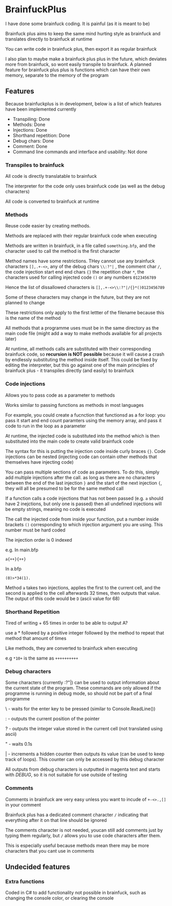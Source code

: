 # BrainfuckPlus

I have done some brainfuck coding. It is painful (as it is meant to be)

Brainfuck plus aims to keep the same mind hurting style as brainfuck and translates directly to brainfuck at runtime

You can write code in brainfuck plus, then export it as regular brainfuck

I also plan to maybe make a brainfuck plus plus in the future, which deviates more from brainfuck, so wont easily transpile to brainfuck. A planned feature for brainfuck plus plus is functions which can have their own memory, separate to the memory of the program

## Features

Because brainfuckplus is in development, below is a list of which features have been implemented currently

- Transpiling: Done
- Methods: Done
- Injections: Done
- Shorthand repetition: Done
- Debug chars: Done
- Comment: Done
- Command line commands and interface and usability: Not done

### Transpiles to brainfuck

All code is directly translatable to brainfuck

The interpreter for the code only uses brainfuck code (as well as the debug characters)

All code is converted to brainfuck at runtime

### Methods

Reuse code easier by creating methods.

Methods are replaced with their regular brainfuck code when executing

Methods are written in brainfuck, in a file called `something.bfp`, and the character used to call the method is the first character

Method names have some restrictions. THey cannot use any brainfuck characters `[],.+-<>`, any of the debug chars `\\:?"|` , the comment char `/`, the code injection start end end chars `{}` the repetition char `*`, the characters used for calling injected code `()` or any numbers `0123456789`

Hence the list of dissallowed characters is `[],.+-<>\\:?"|/{}*()0123456789`

Some of these characters may change in the future, but they are not planned to change

These restrictions only apply to the first lettter of the filename because this is the name of the method

All methods that a programme uses must be in the same directory as the main code file (might add a way to make methods available for all projects later)

At runtime, all methods calls are substituted with their corresponding brainfuck code, so **recursion is NOT possible** because it will cause a crash by endlessly substituting the method inside itself. This could be fixed by editing the interpreter, but this go against one of the main principles of brainfuck plus - it transpiles directly (and easily) to brainfuck

### Code injections

Allows you to pass code as a parameter to methods

Works similar to passing functions as methods in most languages

For example, you could create a fucnction that functionsd as a for loop: you pass it start and end count paramters using the memory array, and pass it code to run in the loop as a parameter

At runtime, the injected code is substituted into the method which is then substituted into the main code to create valid brainfuck code

The syntax for this is putting the injection code inside curly braces `{}`. Code injections can be nested (injecting code can contain other methods that themselves have injecting code)

You can pass multiple sections of code as parameters. To do this, simply add multiple injections after the call. as long as there are no characters between the end of the last injection `}` and the start of the next injection `{`, they will all be presumed to be for the same method call

If a function calls a code injections that has not been passed (e.g. `a` should have 2 inejctions, but only one is passed) then all undefined injections will be empty strings, meaning no code is executed

The call the injected code from inside your function, put a number inside brackets `()` corresponding to which injection argument you are using. This number must be hard coded

The injection order is 0 indexed

e.g.
In main.bfp
```
a{++}{++}
```
In a.bfp
```
(0)>*34(1).
```
Method `a` takes two injections, applies the first to the current cell, and the second is applied to the cell afterwards 32 times, then outputs that value. The output of this code would be `D` (ascii value for 68)

### Shorthand Repetition

Tired of writing + 65 times in order to be able to output A?

use a \* followed by a positive integer followed by the method to repeat that method that amount of times

Like methods, they are converted to brainfuck when executing

e.g `*10+` is the same as `++++++++++`

### Debug characters

Some characters (currently \:?"|) can be used to output information about the current state of the program. These commands are only allowed if the programme is running in debug mode, so should not be part of a final programme

\ - waits for the enter key to be pressed (similar to Console.ReadLine())

: - outputs the current position of the pointer

? - outputs the integer value stored in the current cell (not translated using ascii)

" - waits 0.1s

| - increments a hidden counter then outputs its value (can be used to keep track of loops). This counter can only be accessed by this debug character

All outputs from debug characters is outputted in magenta text and starts with *DEBUG*, so it is not suitable for use outside of testing

### Comments

Comments in brainfuck are very easy unless you want to incude of `+-<>.,[]` in your comment

Brainfuck plus has a dedicated comment character `/` indicating that everything after it on that line should be ignored

The comments character is not needed, youcan still add comments just by typing them regularly, but `/` allows you to use code characters after them.

This is especially useful because methods mean there may be more characters that you cant use in comments

## Undecided features

### Extra functions

Coded in C# to add functionality not possible in brainfuck, such as changing the console color, or clearing the console

